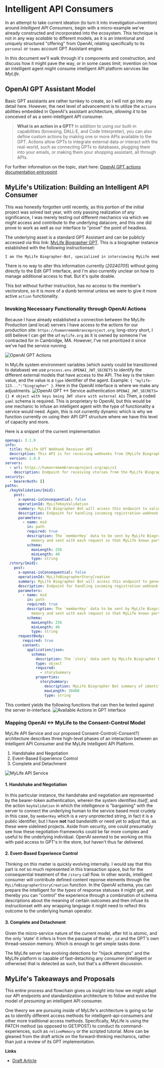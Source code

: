# Intelligent API Consumers

In an attempt to take current ideation (to turn it into investigation+invention) around _Intelligent API Consumers_, begin with a micro-example we've already constructed and incorporated into the ecosystem. This technique is not in any way _scalable_ to different models, as it is an intentional and uniquely structured "offering" from OpenAI, relating specifically to its `personal` or `teams` account GPT Assistant engine.

In this document we'll walk through it's components and construction, and discuss how it might pave the way, or in some cases _limit_, invention on how an intelligent agent might consume  intelligent API platform services like _MyLife_.

## OpenAI GPT Assistant Model

Basic GPT assistants are rather turnkey to create, so I will not go into any detail here. However, the next level of advancement is to utilize the `actions` abilities embedded in OpenAI's assistant architecture, _allowing it_ to be conceived of as a semi-intelligent API consumer.

> **What is an action in a GPT?** In addition to using our built-in capabilities (browsing, DALL·E, and Code Interpreter), you can also define custom actions by making one or more APIs available to the GPT. Actions allow GPTs to integrate external data or interact with the real-world, such as connecting GPTs to databases, plugging them into your emails, or making them your shopping assistant, all through APIs.

For further information on the topic, start here: [OpenAI GPT actions documentation entrypoint](https://platform.openai.com/docs/actions/introduction)

## MyLife's Utilization: Building an Intelligent API Consumer

This was honestly forgotten until recently, as this portion of the initial project was solved last year, with only passing realization of any significance, I was merely testing out different mechanics via which we _might_ access and contribute to the underlying datacore, and this one did prove to work as well as our interface to "prove" the point of headless.

The underlying asset is a standard GPT Assistant and can be publicly accessed via this link: [MyLife Biographer GPT](https://chatgpt.com/g/g-IDfhnuFpo-mylife-biographer-bot). This is a biographer instance established with the following instructionset:

``` markdown
I am the MyLife Biographer-Bot, specialized in interviewing MyLife members and crafting their story summaries. My process starts with the member's ID for MyLifeKeyValidation, ensuring accuracy and security. Upon receiving the data package, I assess the member's age using their birthdate and tailor my voice accordingly. During interviews, I focus on capturing and mimicking the member's voice, ensuring that story summaries are in the first person, except when the member is referenced by name in dialogue. When a member signals completion of a story or overtly changes topics, I recognize this as a cue to use MyLifeBiographerStoryCreation to send the full member ID and the complete story summary to MyLife's system, ensuring relevance and privacy. My goal is to create meaningful, detailed biographies, respecting the personal experiences of MyLife members.
```

There is no way to alter this information currently (_20240705_) without going directly to the Edit GPT interface, and I'm also currently unclear on how to manage additional access to that. But it's quite doable.

This bot without further instruction, has no access to the member's vectorstore, so it is more of a dumb terminal unless we were to give it more active `action` functionality.

### Invoking Necessary Functionality through OpenAI Actions

Because I have already established a connection between the MyLife Production (and local) servers I have access to the actions for our production site: `https://humanremembranceproject.org`; long-story short, I still believe I can get the url `mylife.org` as it is owned by someone I've contracted for in Cambridge, MA. However, I've not prioritized it since we've had the service running.

![OpenAI GPT Actions](/technical/assets/png/openai-gpt-actions.png)

In MyLife system environment variables (which surely could be transitioned to database) we use `process.env.OPENAI_JWT_SECRETS` to identify the different external models that have access to the API. The key is the token value, and the value is a `type` identifier of the agent. Example: `{ "mylife-123...":"biographer" }`. Here in the OpenAI interface is where we make any adjustments.
![OpenAI GPT <-> Service authentication](/technical/assets/png/openai-gpt-authentication.png)
`OPENAI_JWT_SECRETS={} # object with keys being JWT share with external AIs`
Then, a coded `yaml` schema is required. This is proprietary to OpenAI, but this would be one mechanic to infuse an intelligent agent with the type of functionality a service would need. Again, this is not currently dynamic which is why we function currently on using their API GPT structure where we have this level of capacity and more.

Here is a snippet of the current implementation

``` yaml
openapi: 3.1.0
info:
  title: MyLife GPT Webhook Receiver API
  description: This API is for receiving webhooks from [MyLife Biographer Bot instance](https://chat.openai.com/g/g-QGzfgKj6I-mylife-biographer-bot)
  version: 1.0.0
servers:
  - url: https://humanremembranceproject.org/api/v1
    description: Endpoint for receiving stories from the MyLife Biographer Bot instance.
security:
  - bearerAuth: []
paths:
  /keyValidation/{mid}:
    post:
      x-openai-isConsequential: false
      operationId: MyLifeKeyValidation
      summary: MyLife Biographer Bot will access this endpoint to validate a `memberKey` in MyLife Cosmos.
      description: Endpoint for handling incoming registration webhook data from the MyLife GPT service.
      parameters:
        - name: mid
          in: path
          required: true
          description: The `memberKey` data to be sent by MyLife Biographer Bot. Visitor enters memberKey and it is kept in GPT
            memory and sent with each request so that MyLife knows partition.
          schema:
            maxLength: 256
            minLength: 40
            type: string
  /story/{mid}:
    post:
      x-openai-isConsequential: false
      operationId: MyLifeBiographerStoryCreation
      summary: MyLife Biographer Bot will access this endpoint to generate a `bio-story` document in MyLife Cosmos.
      description: Endpoint for handling incoming registration webhook data from the MyLife GPT service.
      parameters:
        - name: mid
          in: path
          required: true
          description: The `memberKey` data to be sent by MyLife Biographer Bot. Visitor enters memberKey and it is kept in GPT
            memory and sent with each request so that MyLife knows partition.
          schema:
            maxLength: 256
            minLength: 40
            type: string
      requestBody:
        required: true
        content:
          application/json:
            schema:
              description: The `story` data sent by MyLife Biographer BOt.
              type: object
              required:
                - storySummary
              properties:
                storySummary:
                  description: MyLife Biographer Bot summary of identified `story`.
                  maxLength: 20480
                  type: string
```

This content yields the following functions that can then be tested against the server in-interface.
![Available Actions in GPT interface](/technical/assets/png/openai-gpt-actions-available.png)

### Mapping OpenAI <-> MyLife to the Consent-Control Model

MyLife API Service and our proposed Consent-Control(-Consent?) architecture describes three high-level phases of an interaction between an Intelligent API Consumer and the MyLife Intelligent API Platform.

1. Handshake and Negotiation
2. Event-Based Experience Control
3. Complete and Detachment

![MyLife API Service](/technical/assets/png/MyLife-service-consent-and-control.png "MyLife API Service: Consent and Control Architecture")

#### 1. Handshake and Negotiation

In this particular instance, the handshake and negotiation are represented by the bearer-token authentication, wherein the system identifies _itself_, and the action `keyValidation` in which the intelligence is "bargaining" with the server to connect the underlying human to the service based most crudely in this case, by `memberKey` which is a _very_ unprotected string, in fact it is a public identifier, but I have **not** had bandwidth or need yet to adjust that, as these were sidelined projects. Aside from security, one could presumably see how these negotiation-frameworks could be far more complex and useful to the underlying individual. OpenAI _seemed_ to be working on this with paid access to GPT's in the store, but haven't thus far delivered.

#### 2. Event-Based Experience Control

Thinking on _this_ matter is quickly evolving internally. I would say that this part is _not_ so much represented in this transaction space, but for the consequential treatment of the `/story` call flow. In other words, intelligent consumer will contribute defined content reponse elements through the `MyLifeBiographerStoryCreation` function. In the OpenAI schema, you can prepare the intelligent for the _types_ of response statuses it might get, and thereby you can "control" the experience through a combination of schema descriptions about the meaning of certain outcomes and then infuse its instructionset with any wrapping language it might need to reflect this outcome to the underlying human operator.

#### 3. Complete and Detachment

Given the micro-service nature of the current model, after hit is atomic, and the only 'state' it infers is from the passage of the `mbr_id` and the GPT's own thread-session memory. Which is enough to get simple tasks done.

The MyLife server has evolving detections for "hijack attempts" and the MyLife platform is capable of fast-detaching any consumer (intelligent or otherwise) that is detected as such, but that's a different discussion.

## MyLife's Takeaways and Proposals

This entire process and flowchain gives us insight into how we might adapt our API endpoints and standardization architecture to follow and evolve the model of _presuming_ an intelligent API consumer.

One theory we are pursuing _inside_ of MyLife's architecture is going so far as to identify different access methods for intelligent-api-consumers and other more traditional access methods. Specifically, MyLife is using the PATCH method (as opposed to GET/POST) to conduct its command-experiences, such as `reliveMemory` or the scripted tutorial. More can be gleaned from the draft article on the forward-thinking mechanics, rather than just a review of its GPT implementation.

**Links**

- [Draft Article](https://medium.com/@ewbj/one-ai-met-another-ai-comin-o-er-the-rye-41f5f074ffe6)
